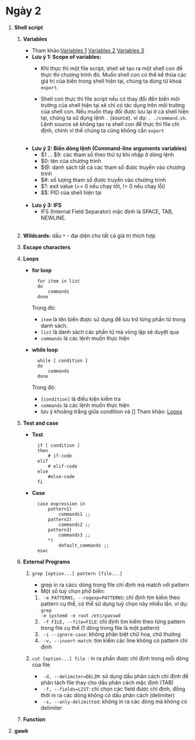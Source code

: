 # Ngày 2
1. **Shell script**
    1. **Variables**
        - Tham khảo:[Variables 1](https://www.shellscript.sh/variables1.html) [Variables 2]()       [Variables 3]()
        - **Lưu ý 1: Scope of variables:**
            - Khi thực thi một file script, shell sẽ tạo ra một shell con để thực thi chương trình đó. Muốn shell con có thể kế thừa các giá trị của biến trong shell hiện tại, chúng ta dùng từ khoá <code>export</code>.
            
            - Shell con thực thi file script nếu có thay đổi đến biến môi trường của shell hiện tại sẽ chỉ có tác dụng trên môi trường của shell con. Nếu muốn thay đổi được lưu lại ở cả shell hiện tại, chúng ta sử dụng lệnh <code>.</code> (source). ví dụ: <code>. ./command.sh</code>. Lệnh source sẽ không tạo ra shell con để thực thi file chỉ định, chính vì thế chúng ta cũng không cần <code>export</code>
            <br>
        - **Lưu ý 2: Biến dòng lệnh (Command-line arguments variables)**
            - $1 ... $9: các tham số theo thứ tự khi nhập ở dòng lệnh
            - $0: tên của chương trình
            - $@: danh sách tất cả các tham số được truyền vào chương trình
            - $#: số lượng tham số được truyền vào chương trình
            - $?: exit value (== 0 nếu chạy tốt, != 0 nếu chạy lỗi)
            - $$: PID của shell hiện tại
            <br>
        - **Lưu ý 3: IFS**
            - IFS (Internal Field Separator) mặc định là SPACE, TAB, NEWLINE.
            <br>
    2. **Wildcards:** dấu <code>*</code> - đại diện cho tất cả giá trị thích hợp
    3. **Escape characters**
    4. **Loops**
        - **for loop**

                for item in list
                do
                    commands
                done

            Trong đó:
            - <code>item</code> là tên biến được sử dụng để lưu trữ từng phần tử trong danh sách.
            - <code>list</code> là danh sách các phần tử mà vòng lặp sẽ duyệt qua 
            - <code>commands</code> là các lệnh muốn thực hiện   
        
        - **while loop**

                while [ condition ]
                do
                    commands
                done
            
            Trong đó:
            - <code>[condition]</code> là điều kiện kiểm tra 
            - <code>commands</code> là các lệnh muốn thực hiện
            - lưu ý khoảng trắng giữa condition và []
        Tham khảo: [Loops](https://www.shellscript.sh/loops.html)
    5. **Test and case**
        - **Test**

                if [ condition ]
                then 
                    # if-code
                elif
                    # elif-code
                else
                    #else-code
                fi

        - **Case**

                case expression in
                    pattern1)
                        commands1 ;;
                    pattern2)
                        commands2 ;;
                    pattern3)
                        commands3 ;;
                    *)
                        default_commands ;;
                esac
        
    6. **External Programs**

        1. <code>grep [option...] pattern [file...]</code> 
            - grep in ra cácc dòng trong file chỉ định mà match với pattern
            - Một số tuỳ chọn phổ biến:
            1. <code> -e PATTERNS, --regexp=PATTERNS</code>: chỉ định tìm kiếm theo pattern cụ thể, có thể sử dụng tuỳ chọn này nhiều lần.
            ví dụ: <code>grep -e systemd -e root /etc/passwd</code>
            2. <code> -f FILE, --file=FILE</code>: chỉ định tìm kiếm theo từng pattern trong file cụ thể (1 dòng trong file là một pattern)
            3. <code> -i --ignore-case</code>: không phân biệt chữ hoa, chữ thường
            4. <code> -v, --invert-match</code>: tìm kiếm các line không có pattern chỉ định
            
        2. <code>cut [option...] file </code>: in ra phần được chỉ định trong mỗi dòng của file
            - <code> -d, --delimiter=DELIM</code>: sử dụng dấu phân cách chỉ định để phân tách file thay cho dấu phân cách mặc định (TAB)
            - <code> -f, --fields=LIST</code>: chỉ chọn các field được chỉ định, đồng thời in ra các dòng không có dấu phân cách (delimiter)
            - <code> -s, --only-delimitted</code>: không in ra các dòng mà không có delimiter
            
    
    7. **Function**
    
2. **gawk**
    


        

            
    
                
